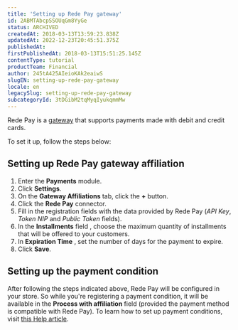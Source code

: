 ```yaml
---
title: 'Setting up Rede Pay gateway'
id: 2ABMTAbcpSSOUqGm8YyGe
status: ARCHIVED
createdAt: 2018-03-13T13:59:23.838Z
updatedAt: 2022-12-23T20:45:51.375Z
publishedAt: 
firstPublishedAt: 2018-03-13T15:51:25.145Z
contentType: tutorial
productTeam: Financial
author: 245tA425AIeioKAk2eaiwS
slugEN: setting-up-rede-pay-gateway
locale: en
legacySlug: setting-up-rede-pay-gateway
subcategoryId: 3tDGibM2tqMyqIyukqmmMw
---
```


Rede Pay is a [gateway](/en/tutorial/what-is-a-payment-gateway) that supports payments made with debit and credit cards.

To set it up, follow the steps below:

## Setting up Rede Pay gateway affiliation
1. Enter the __Payments__ module.
2. Click __Settings__.
3. On the __Gateway Affiliations__ tab, click the __+__ button.
4. Click the __Rede Pay__ connector.
5. Fill in the registration fields with the data provided by Rede Pay (_API Key_, _Token NIP_ and _Public Token_ fields).
6. In the __Installments__ field , choose the maximum quantity of installments that will be offered to your customers.
7. In __Expiration Time__ , set the number of days for the payment to expire.
8. Click __Save__.

## Setting up the payment condition
After following the steps indicated above, Rede Pay will be configured in your store. So while you're registering a payment condition, it will be available in the __Process with affiliation__ field (provided the payment method is compatible with Rede Pay). To learn how to set up payment conditions, visit [this Help article](/en/tutorial/how-to-configure-payment-conditions).

